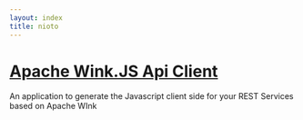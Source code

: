 ```yaml
---
layout: index
title: nioto
---
```


# [Apache Wink.JS Api Client](./wink.js/) 
An application to generate the Javascript client side  for your REST Services based on Apache WInk

